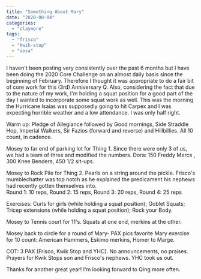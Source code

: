 ```yaml
---
title: "Something About Mary"
date: "2020-08-04"
categories: 
  - "claymore"
tags: 
  - "frisco"
  - "kwik-stop"
  - "sosa"
---
```


I haven't been posting very consistently over the past 6 months but I have been doing the 2020 Core Challenge on an almost daily basis since the beginning of February. Therefore I thought it was appropriate to do a fair bit of core work for this (3rd) Anniversary Q. Also, considering the fact that due to the nature of my work, I'm holding a squat position for a good part of the day I wanted to incorporate some squat work as well. This was the morning the Hurricane Isaias was supposedly going to hit Carpex and I was expecting horrible weather and a low attendance. I was only half right.  

Warm up: Pledge of Allegiance followed by Good mornings, Side Straddle Hop, Imperial Walkers, Sir Fazios (forward and reverse) and Hillbillies. All 10 count, in cadence.

Mosey to far end of parking lot for Thing 1. 
Since there were only 3 of us, we had a team of three and modified the numbers. Dora: 150 Freddy Mercs , 300 Knee Benders, 450 1/2 sit-ups.  
  
Mosey to Rock Pile for Thing 2. Pearls on a string around the pickle. Frisco's mumblechatter was top notch as he explained the predicament his nephews had recently gotten themselves into.  
Round 1: 10 reps, Round 2: 15 reps, Round 3: 20 reps, Round 4: 25 reps

Exercises: Curls for girls (while holding a squat position); Goblet Squats; Tricep extensions (while holding a squat position); Rock your Body.

Mosey to Tennis court for 11's. Squats at one end, merkins at the other.

Mosey back to circle for a round of Mary- PAX pics favorite Mary exercise for 10 count: American Hammers, Eskimo merkins, Homer to Marge.  
  
COT: 3 PAX (Frisco, Kwik Stop and YHC). No announcements, no praises. Prayers for Kwik Stops son and Frisco's nephews. YHC took us out.

Thanks for another great year! I'm looking forward to Qing more often.
